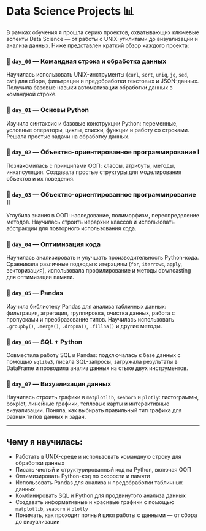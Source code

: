 # Data Science Projects 📊

В рамках обучения я прошла серию проектов, охватывающих ключевые аспекты Data Science — от работы с UNIX-утилитами до визуализации и анализа данных. Ниже представлен краткий обзор каждого проекта:

### 🔹 `day_00` — Командная строка и обработка данных

Научилась использовать UNIX-инструменты (`curl`, `sort`, `uniq`, `jq`, `sed`, `cat`) для сбора, фильтрации и предобработки текстовых и JSON-данных. Получила базовые навыки автоматизации обработки данных в командной строке.

### 🔹 `day_01` — Основы Python

Изучила синтаксис и базовые конструкции Python: переменные, условные операторы, циклы, списки, функции и работу со строками. Решала простые задачи на обработку данных.

### 🔹 `day_02` — Объектно-ориентированное программирование I

Познакомилась с принципами ООП: классы, атрибуты, методы, инкапсуляция. Создавала простые структуры для моделирования объектов и их поведения.

### 🔹 `day_03` — Объектно-ориентированное программирование II

Углубила знания в ООП: наследование, полиморфизм, переопределение методов. Научилась строить иерархии классов и использовать абстракции для повторного использования кода.

### 🔹 `day_04` — Оптимизация кода

Научилась анализировать и улучшать производительность Python-кода. Сравнивала различные подходы к итерациям (`for`, `iterrows`, `apply`, векторизация), использовала профилирование и методы downcasting для оптимизации памяти.

### 🔹 `day_05` — Pandas

Изучила библиотеку Pandas для анализа табличных данных: фильтрация, агрегация, группировка, очистка данных, работа с пропусками и преобразование типов. Научилась использовать `.groupby()`, `.merge()`, `.dropna()`, `.fillna()` и другие методы.

### 🔹 `day_06` — SQL + Python

Совместила работу SQL и Pandas: подключалась к базе данных с помощью `sqlite3`, писала SQL-запросы, загружала результаты в DataFrame и проводила анализ данных на стыке двух инструментов.

### 🔹 `day_07` — Визуализация данных

Научилась строить графики в `matplotlib`, `seaborn` и `plotly`: гистограммы, boxplot, линейные графики, тепловые карты и интерактивные визуализации. Поняла, как выбирать правильный тип графика для разных типов данных и задач.

---

## Чему я научилась:

* Работать в UNIX-среде и использовать командную строку для обработки данных
* Писать чистый и структурированный код на Python, включая ООП
* Оптимизировать Python-код по скорости и памяти
* Использовать Pandas для анализа и предобработки табличных данных
* Комбинировать SQL и Python для продвинутого анализа данных
* Создавать информативные и красивые графики с помощью `matplotlib`, `seaborn` и `plotly`
* Понимать, как проходит полный цикл работы с данными — от сбора до визуализации
